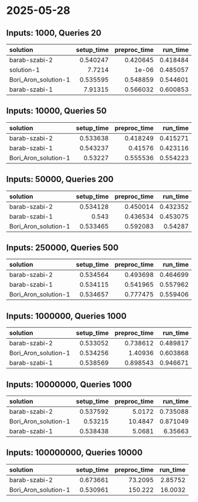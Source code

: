 # 2025-05-28

## Inputs: 1000, Queries 20

| solution             |   setup_time |   preproc_time |   run_time |
|:---------------------|-------------:|---------------:|-----------:|
| barab-szabi-2        |     0.540247 |       0.420645 |   0.418484 |
| solution-1           |     7.7214   |       1e-06    |   0.485057 |
| Bori_Aron_solution-1 |     0.535595 |       0.548859 |   0.544601 |
| barab-szabi-1        |     7.91315  |       0.566032 |   0.600853 |

## Inputs: 10000, Queries 50

| solution             |   setup_time |   preproc_time |   run_time |
|:---------------------|-------------:|---------------:|-----------:|
| barab-szabi-2        |     0.533638 |       0.418249 |   0.415271 |
| barab-szabi-1        |     0.543237 |       0.41576  |   0.423116 |
| Bori_Aron_solution-1 |     0.53227  |       0.555536 |   0.554223 |

## Inputs: 50000, Queries 200

| solution             |   setup_time |   preproc_time |   run_time |
|:---------------------|-------------:|---------------:|-----------:|
| barab-szabi-2        |     0.534128 |       0.450014 |   0.432352 |
| barab-szabi-1        |     0.543    |       0.436534 |   0.453075 |
| Bori_Aron_solution-1 |     0.533465 |       0.592083 |   0.54287  |

## Inputs: 250000, Queries 500

| solution             |   setup_time |   preproc_time |   run_time |
|:---------------------|-------------:|---------------:|-----------:|
| barab-szabi-2        |     0.534564 |       0.493698 |   0.464699 |
| barab-szabi-1        |     0.534115 |       0.541965 |   0.557962 |
| Bori_Aron_solution-1 |     0.534657 |       0.777475 |   0.559406 |

## Inputs: 1000000, Queries 1000

| solution             |   setup_time |   preproc_time |   run_time |
|:---------------------|-------------:|---------------:|-----------:|
| barab-szabi-2        |     0.533052 |       0.738612 |   0.489817 |
| Bori_Aron_solution-1 |     0.534256 |       1.40936  |   0.603868 |
| barab-szabi-1        |     0.538569 |       0.898543 |   0.946671 |

## Inputs: 10000000, Queries 1000

| solution             |   setup_time |   preproc_time |   run_time |
|:---------------------|-------------:|---------------:|-----------:|
| barab-szabi-2        |     0.537592 |         5.0172 |   0.735088 |
| Bori_Aron_solution-1 |     0.53215  |        10.4847 |   0.871049 |
| barab-szabi-1        |     0.538438 |         5.0681 |   6.35663  |

## Inputs: 100000000, Queries 10000

| solution             |   setup_time |   preproc_time |   run_time |
|:---------------------|-------------:|---------------:|-----------:|
| barab-szabi-2        |     0.673661 |        73.2095 |    2.85752 |
| Bori_Aron_solution-1 |     0.530961 |       150.222  |   16.0032  |